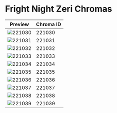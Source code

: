 # Fright Night Zeri Chromas

| Preview | Chroma ID |
|---------|-----------|
| ![221030](https://raw.communitydragon.org/latest/plugins/rcp-be-lol-game-data/global/default/v1/champion-chroma-images/221/221030.png) | 221030 |
| ![221031](https://raw.communitydragon.org/latest/plugins/rcp-be-lol-game-data/global/default/v1/champion-chroma-images/221/221031.png) | 221031 |
| ![221032](https://raw.communitydragon.org/latest/plugins/rcp-be-lol-game-data/global/default/v1/champion-chroma-images/221/221032.png) | 221032 |
| ![221033](https://raw.communitydragon.org/latest/plugins/rcp-be-lol-game-data/global/default/v1/champion-chroma-images/221/221033.png) | 221033 |
| ![221034](https://raw.communitydragon.org/latest/plugins/rcp-be-lol-game-data/global/default/v1/champion-chroma-images/221/221034.png) | 221034 |
| ![221035](https://raw.communitydragon.org/latest/plugins/rcp-be-lol-game-data/global/default/v1/champion-chroma-images/221/221035.png) | 221035 |
| ![221036](https://raw.communitydragon.org/latest/plugins/rcp-be-lol-game-data/global/default/v1/champion-chroma-images/221/221036.png) | 221036 |
| ![221037](https://raw.communitydragon.org/latest/plugins/rcp-be-lol-game-data/global/default/v1/champion-chroma-images/221/221037.png) | 221037 |
| ![221038](https://raw.communitydragon.org/latest/plugins/rcp-be-lol-game-data/global/default/v1/champion-chroma-images/221/221038.png) | 221038 |
| ![221039](https://raw.communitydragon.org/latest/plugins/rcp-be-lol-game-data/global/default/v1/champion-chroma-images/221/221039.png) | 221039 |